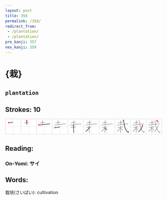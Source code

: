 ```yaml
---
layout: post
title: 358
permalink: /358/
redirect_from:
 - /plantation/
 - /plantation/
pre_kanji: 357
nex_kanji: 359
---
```


# {栽}

## `plantation`

## Strokes: 10

<div class="stroke"><img src="../images/E6A0BD.png" /></div>

## Reading:

### On-Yomi: サイ

## Words:

栽培(さいばい): cultivation
